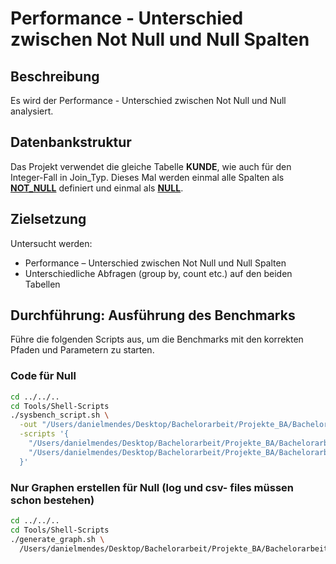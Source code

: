 # Performance - Unterschied zwischen Not Null und Null Spalten

## Beschreibung

Es wird der Performance - Unterschied zwischen Not Null und Null analysiert.

## Datenbankstruktur

Das Projekt verwendet die gleiche Tabelle **KUNDE**, wie auch für den Integer-Fall in Join_Typ.
Dieses Mal werden einmal alle Spalten als [**NOT_NULL**](Scripts/not_null) definiert und einmal als [**NULL**](Scripts/with_null). 

## Zielsetzung
Untersucht werden:
- Performance – Unterschied zwischen Not Null und Null Spalten
- Unterschiedliche Abfragen (group by, count etc.) auf den beiden Tabellen

## Durchführung: Ausführung des Benchmarks
Führe die folgenden Scripts aus, um die Benchmarks mit den korrekten Pfaden und Parametern zu starten.

### Code für Null
```bash
cd ../../..
cd Tools/Shell-Scripts
./sysbench_script.sh \
  -out "/Users/danielmendes/Desktop/Bachelorarbeit/Projekte_BA/Bachelorarbeit_Repo/Projects/Data_Types/Null/Output" \
  -scripts '{
    "/Users/danielmendes/Desktop/Bachelorarbeit/Projekte_BA/Bachelorarbeit_Repo/Projects/Data_Types/Null/Scripts/with_null": {},
    "/Users/danielmendes/Desktop/Bachelorarbeit/Projekte_BA/Bachelorarbeit_Repo/Projects/Data_Types/Null/Scripts/not_null": {}
  }'
```

### Nur Graphen erstellen für Null (log und csv- files müssen schon bestehen)
```bash
cd ../../..
cd Tools/Shell-Scripts
./generate_graph.sh \
  /Users/danielmendes/Desktop/Bachelorarbeit/Projekte_BA/Bachelorarbeit_Repo/Projects/Data_Types/Null/Output
```
